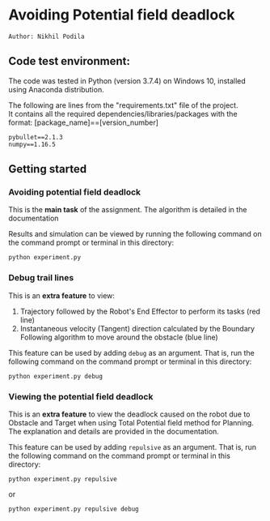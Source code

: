 # Avoiding Potential field deadlock
    Author: Nikhil Podila
    
## Code test environment:

The code was tested in Python (version 3.7.4) on Windows 10, installed using Anaconda distribution. 

The following are lines from the "requirements.txt" file of the project. <br>
It contains all the required dependencies/libraries/packages with the format: [package_name]==[version_number]
```
pybullet==2.1.3
numpy==1.16.5
```
## Getting started

### Avoiding potential field deadlock
This is the <b>main task</b> of the assignment. The algorithm is detailed in the documentation

Results and simulation can be viewed by running the following command on the command prompt or terminal in this directory:
```
python experiment.py
```

### Debug trail lines
This is an <b>extra feature</b> to view:
1. Trajectory followed by the Robot's End Effector to perform its tasks (red line)
2. Instantaneous velocity (Tangent) direction calculated by the Boundary Following algorithm to move around the obstacle (blue line)

This feature can be used by adding ```debug``` as an argument. That is, run the following command on the command prompt or terminal in this directory:
```
python experiment.py debug
```
### Viewing the potential field deadlock
This is an <b>extra feature</b> to view the deadlock caused on the robot due to Obstacle and Target when using Total Potential field method for Planning. The explanation and details are provided in the documentation.

This feature can be used by adding ```repulsive``` as an argument. That is, run the following command on the command prompt or terminal in this directory:
```
python experiment.py repulsive
```
or
```
python experiment.py repulsive debug
```